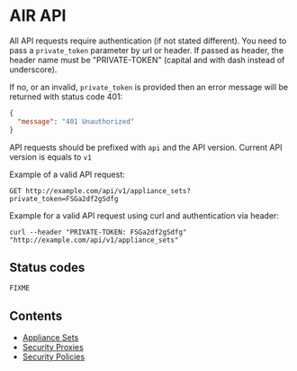 # AIR API

All API requests require authentication (if not stated different). You need to pass a `private_token` parameter by url or header. If passed as header, the header name must be "PRIVATE-TOKEN" (capital and with dash instead of underscore).

If no, or an invalid, `private_token` is provided then an error message will be returned with status code 401:

```json
{
  "message": "401 Unauthorized"
}
```

API requests should be prefixed with `api` and the API version. Current API version is equals to `v1`

Example of a valid API request:

```
GET http://example.com/api/v1/appliance_sets?private_token=FSGa2df2gSdfg
```

Example for a valid API request using curl and authentication via header:

```
curl --header "PRIVATE-TOKEN: FSGa2df2gSdfg" "http://example.com/api/v1/appliance_sets"
```

## Status codes

`FIXME`

## Contents

+ [Appliance Sets](appliance_sets)
+ [Security Proxies](security_proxies)
+ [Security Policies](security_policies)
